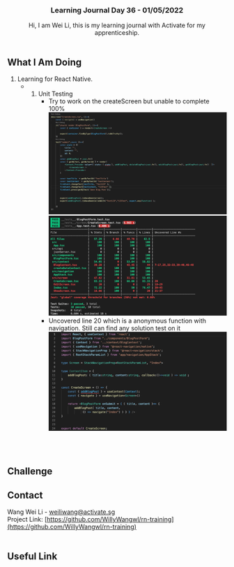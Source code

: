 <br />
<div align="center">

  <h3 align="center">Learning Journal Day 36 - 01/05/2022</h3>

  <p align="center">
    Hi, I am Wei Li, this is my learning journal with Activate for my apprenticeship. 
    <br /><br />
  </p>
</div>
<!-- What I Am Doing -->

## What I Am Doing

<oL>
  <li>    
    Learning for React Native.<br />
    <ul>
        <li>
            <b></b> <br />
             <ol>
                <li>Unit Testing<br />
                  <ul>
                    <li>Try to work on the createScreen but unable to complete 100%<br />
                        <img src="../img/Jun/01/01.png" width="800"/><br />
                        <img src="../img/Jun/01/02.png" width="600"/><br />
                    </li>
                    <li>
                        Uncovered line 20 which is a anonymous function with navigation. Still can find any solution test on it<br />
                        <img src="../img/Jun/01/03.png" width="800"/><br />
                    </li>
                  </ul>
                </li>
            </ol>
        </li>
    </ul>
    </li>
</ol>
<br /><br />

<!-- Challenge -->

## Challenge

<!-- CONTACT -->

## Contact

Wang Wei Li - weiliwang@activate.sg<br />
Project Link: [https://github.com/WillyWangwl/rn-training](https://github.com/WillyWangwl/rn-training)
<br /><br />

<!-- Useful Link -->

## Useful Link
